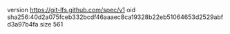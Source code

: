 version https://git-lfs.github.com/spec/v1
oid sha256:40d2a075fceb332bcdf46aaaec8ca19328b22eb51064653d2529abfd3a97b4fa
size 561
